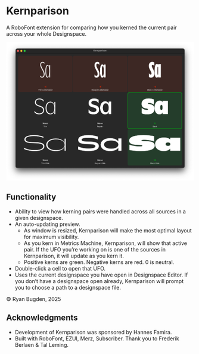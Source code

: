 # Kernparison
A RoboFont extension for comparing how you kerned the current pair across your whole Designspace.

![](source/resources/ui-main.png)

## Functionality

- Ability to view how kerning pairs were handled across all sources in a given designspace.
- An auto-updating preview.
	- As window is resized, Kernparison will make the most optimal layout for maximum visibility.
	- As you kern in Metrics Machine, Kernparison, will show that active pair. If the UFO you’re working on is one of the sources in Kernparison, it will update as you kern it.
	- Positive kerns are green. Negative kerns are red. 0 is neutral.
- Double-click a cell to open that UFO.
- Uses the current designspace you have open in Designspace Editor. If you don’t have a designspace open already, Kernparison will prompt you to choose a path to a designspace file.


© Ryan Bugden, 2025

## Acknowledgments

- Development of Kernparison was sponsored by Hannes Famira.
- Built with RoboFont, EZUI, Merz, Subscriber. Thank you to Frederik Berlaen & Tal Leming.
